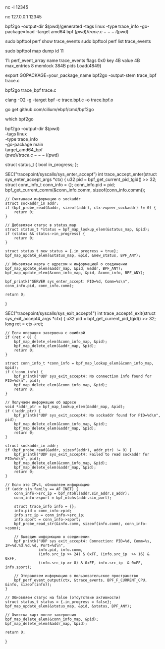 nc -l 12345

nc 127.0.0.1 12345



bpf2go -output-dir $(pwd)/generated -tags linux -type trace_info -go-package=load -target amd64 bpf $(pwd)/trace.c -- -I$(pwd)


sudo bpftool perf show  trace_events
sudo bpftool perf list  trace_events

sudo bpftool map dump id 11




11: perf_event_array  name trace_events  flags 0x0
        key 4B  value 4B  max_entries 8  memlock 384B
        pids Load(4849)


export GOPACKAGE=your_package_name
bpf2go -output-stem trace_bpf trace.c

bpf2go trace_bpf trace.c



clang -O2 -g -target bpf -c trace.bpf.c -o trace.bpf.o

go get github.com/cilium/ebpf/cmd/bpf2go

which bpf2go


bpf2go -output-dir $(pwd) \
  -tags linux \
  -type trace_info \
  -go-package main \
  target_amd64_bpf \
  $(pwd)/trace.c -- -I$(pwd)


  struct status_t {
    bool in_progress;
};



SEC("tracepoint/syscalls/sys_enter_accept")
int trace_accept_enter(struct sys_enter_accept_args *ctx) {
    u32 pid = bpf_get_current_pid_tgid() >> 32;
    struct conn_info_t conn_info = {};
    conn_info.pid = pid;
    bpf_get_current_comm(&conn_info.comm, sizeof(conn_info.comm));

    // Считываем информацию о sockaddr
    struct sockaddr_in addr;
    if (bpf_probe_read(&addr, sizeof(addr), ctx->upeer_sockaddr) != 0) {
        return 0; 
    }

    // Добавляем статус в status_map
    struct status_t *status = bpf_map_lookup_elem(&status_map, &pid);
    if (status && status->in_progress) {
        return 0; 
    }

    struct status_t new_status = {.in_progress = true};
    bpf_map_update_elem(&status_map, &pid, &new_status, BPF_ANY);

    // Обновляем карты с адресом и информацией о соединении
    bpf_map_update_elem(&addr_map, &pid, &addr, BPF_ANY);
    bpf_map_update_elem(&conn_info_map, &pid, &conn_info, BPF_ANY);

    bpf_printk("SERVER sys_enter_accept: PID=%d, Comm=%s\n", conn_info.pid, conn_info.comm);

    return 0;
}


SEC("tracepoint/syscalls/sys_exit_accept4")
int trace_accept4_exit(struct sys_exit_accept4_args *ctx) {
    u32 pid = bpf_get_current_pid_tgid() >> 32;
    long ret = ctx->ret;

    // Если операция завершена с ошибкой
    if (ret < 0) {
        bpf_map_delete_elem(&conn_info_map, &pid);
        bpf_map_delete_elem(&addr_map, &pid);
        return 0;
    }

    struct conn_info_t *conn_info = bpf_map_lookup_elem(&conn_info_map, &pid);
    if (!conn_info) {
        bpf_printk("UDP sys_exit_accept4: No connection info found for PID=%d\n", pid);
        bpf_map_delete_elem(&conn_info_map, &pid);
        return 0;
    }

    // Получаем информацию об адресе
    void *addr_ptr = bpf_map_lookup_elem(&addr_map, &pid);
    if (!addr_ptr) {
        bpf_printk("UDP sys_exit_accept4: No sockaddr found for PID=%d\n", pid);
        bpf_map_delete_elem(&conn_info_map, &pid);
        bpf_map_delete_elem(&addr_map, &pid);
        return 0;
    }

    struct sockaddr_in addr;
    if (bpf_probe_read(&addr, sizeof(addr), addr_ptr) != 0) {
        bpf_printk("UDP sys_exit_accept4: Failed to read sockaddr for PID=%d\n", pid);
        bpf_map_delete_elem(&conn_info_map, &pid);
        bpf_map_delete_elem(&addr_map, &pid);
        return 0;
    }

    // Если это IPv4, обновляем информацию
    if (addr.sin_family == AF_INET) {
        conn_info->src_ip = bpf_ntohl(addr.sin_addr.s_addr);
        conn_info->sport = bpf_ntohs(addr.sin_port);

        struct trace_info info = {};
        info.pid = conn_info->pid;
        info.src_ip = conn_info->src_ip;
        info.sport = conn_info->sport;
        bpf_probe_read_str(&info.comm, sizeof(info.comm), conn_info->comm);

        // Выводим информацию о соединении
        bpf_printk("UDP sys_exit_accept4: Connection: PID=%d, Comm=%s, IP=%d.%d.%d.%d, Port=%d\n",
                   info.pid, info.comm,
                   (info.src_ip >> 24) & 0xFF, (info.src_ip  >> 16) & 0xFF,
                   (info.src_ip >> 8) & 0xFF, info.src_ip  & 0xFF, info.sport);

        // Отправляем информацию в пользовательское пространство
        bpf_perf_event_output(ctx, &trace_events, BPF_F_CURRENT_CPU, &info, sizeof(info));
    }

    // Обновляем статус на false (отсутствие активности)
    struct status_t status = {.in_progress = false};
    bpf_map_update_elem(&status_map, &pid, &status, BPF_ANY);

    // Очистка карт после завершения
    bpf_map_delete_elem(&conn_info_map, &pid);
    bpf_map_delete_elem(&addr_map, &pid);

    return 0;
}
